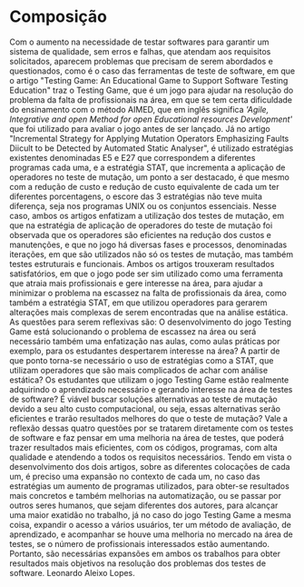 # Composição
Com o aumento na necessidade de testar softwares para garantir um sistema de qualidade, sem erros e falhas, que atendam aos requisitos solicitados, aparecem problemas que precisam de serem abordados e questionados, como é o caso das ferramentas de teste de software, em que o artigo "Testing Game: An Educational Game to Support Software Testing Education" traz o Testing Game, que é um jogo para ajudar na resolução do problema da falta de profissionais na área, em que se tem certa dificuldade do ensinamento com o método AIMED, que em inglês significa *'Agile, Integrative and open Method for open Educational resources Development'* que foi utilizado para avaliar o jogo antes de ser lançado. Já no artigo "Incremental Strategy for Applying Mutation Operators Emphasizing Faults Diicult to be Detected by Automated Static Analyser", é utilizado  estratégias existentes denominadas E5 e E27 que correspondem a diferentes programas cada uma, e a estratégia STAT, que incrementa a aplicação de operadores no teste de mutação, um ponto a ser destacado, é que mesmo com a redução de custo e redução de custo equivalente de cada um ter diferentes porcentagens, o escore das 3 estratégias não teve muita diferença, seja nos programas UNIX ou os conjuntos essenciais. Nesse caso, ambos os artigos enfatizam a utilização dos testes de mutação, em que na estratégia de aplicação de operadores do teste de mutação foi observada que os operadores são eficientes na redução dos custos e manutenções, e que no jogo há diversas fases e processos, denominadas iterações, em que são utilizados não só os testes de mutação, mas também testes estruturais e funcionais. Ambos os artigos trouxeram resultados satisfatórios, em que o jogo pode ser sim utilizado como uma ferramenta que atraia mais profissionais e gere interesse na área, para ajudar a minimizar o problema na escassez na falta de profissionais da área, como também a estratégia STAT, em que utilizou operadores para gerarem alterações mais complexas de serem encontradas que na análise estática. As questões para serem reflexivas são: O desenvolvimento do jogo Testing Game está solucionando o problema de escassez na área ou será necessário também uma enfatização nas aulas, como aulas práticas por exemplo, para os estudantes despertarem interesse na área? A partir de que ponto torna-se necessário o uso de estratégias como a STAT, que utilizam operadores que são mais complicados de achar com análise estática? Os estudantes que utilizam o jogo Testing Game estão realmente adquirindo o aprendizado necessário e gerando interesse na área de testes de software? É viável buscar soluções alternativas ao teste de mutação devido a seu alto custo computacional, ou seja, essas alternativas serão eficientes e trarão resultados melhores do que o teste de mutação? Vale a reflexão dessas quatro questões por se tratarem diretamente com os testes de software e faz pensar em uma melhoria na área de testes, que poderá trazer resultados mais eficientes, com os códigos, programas, com alta qualidade e atendendo a todos os requisitos necessários. Tendo em vista o desenvolvimento dos dois artigos, sobre as diferentes colocações de cada um, é preciso uma expansão no contexto de cada um, no caso das estratégias um aumento de programas utilizados, para obter-se resultados mais concretos e também melhorias na automatização, ou se passar por outros seres humanos, que sejam diferentes dos autores, para alcançar uma maior exatidão no trabalho, já no caso do jogo Testing Game a mesma coisa, expandir o acesso a vários usuários, ter um método de avaliação, de aprendizado, e acompanhar se houve uma melhoria no mercado na área de testes, se o número de profissionais interessados estão aumentando. Portanto, são necessárias expansões em ambos os trabalhos para obter resultados mais objetivos na resolução dos problemas dos testes de software.
Leonardo Aleixo Lopes.

